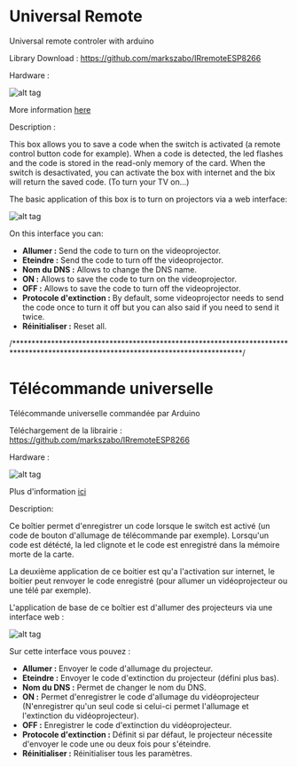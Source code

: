 # Universal Remote
Universal remote controler with arduino

Library Download : https://github.com/markszabo/IRremoteESP8266

Hardware : 

![alt tag](https://user-images.githubusercontent.com/39366401/40787534-2884d036-64ee-11e8-9586-2d007c10d1d0.jpg)

More information [here](https://github.com/AGoubs/Projet-Stage/blob/master/Doc/README.md)

Description : 

This box allows you to save a code when the switch is activated (a remote control button code for example). When a code is detected, the              led flashes and the code is stored in the read-only memory of the card.
When the switch is desactivated, you can activate the box with internet and the bix will return the saved code. (To turn your TV on...)

The basic application of this box is to turn on projectors via a web interface:

![alt tag](https://user-images.githubusercontent.com/39366401/41417965-0b011036-6fef-11e8-9a5a-fc6e6193c0bf.png)

On this interface you can:
- **Allumer :** Send the code to turn on the videoprojector.
- **Eteindre :** Send the code to turn off the videoprojector.
- **Nom du DNS :** Allows to change the DNS name.
- **ON :** Allows to save the code to turn on the videoprojector.
- **OFF :** Allows to save the code to turn off the videoprojector.
- **Protocole d'extinction :** By default, some videoprojector needs to send the code once to turn it off but you can also said if you need to send it twice.
- **Réinitialiser :** Reset all.

/***********************************************************************************************************************************/
# Télécommande universelle

Télécommande universelle commandée par Arduino

Téléchargement de la librairie : https://github.com/markszabo/IRremoteESP8266

Hardware : 

![alt tag](https://user-images.githubusercontent.com/39366401/40787534-2884d036-64ee-11e8-9586-2d007c10d1d0.jpg)

Plus d'information [ici](https://github.com/AGoubs/Projet-Stage/blob/master/Doc/README.md)

Description:

Ce boîtier permet d'enregistrer un code lorsque le switch est activé (un code de bouton d'allumage de télécommande par exemple).
Lorsqu'un code est détécté, la led clignote et le code est enregistré dans la mémoire morte de la carte.

La deuxième application de ce boitier est qu'a l'activation sur internet, le boitier peut renvoyer le code enregistré (pour allumer un vidéoprojecteur ou une télé par exemple).


L'application de base de ce boîtier est d'allumer des projecteurs via une interface web :

![alt tag](https://user-images.githubusercontent.com/39366401/41417965-0b011036-6fef-11e8-9a5a-fc6e6193c0bf.png)

Sur cette interface vous pouvez :
- **Allumer :** Envoyer le code d'allumage du projecteur.
- **Eteindre :** Envoyer le code d'extinction du projecteur (défini plus bas).
- **Nom du DNS :** Permet de changer le nom du DNS.
- **ON :** Permet d'enregistrer le code d'allumage du vidéoprojecteur (N'enregistrer qu'un seul code si celui-ci permet l'allumage et l'extinction du vidéoprojecteur).
- **OFF :** Enregistrer le code d'extinction du vidéoprojecteur.
- **Protocole d'extinction :** Définit si par défaut, le projecteur nécessite d'envoyer le code une ou deux fois pour s'éteindre.
- **Réinitialiser :** Réinitialiser tous les paramètres.
